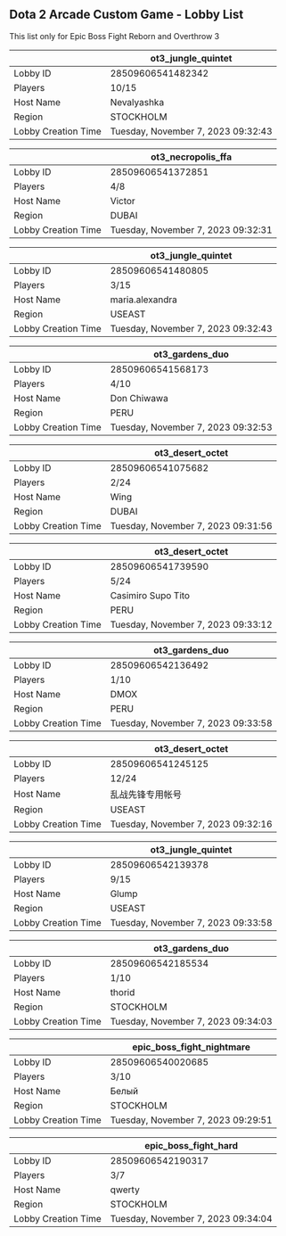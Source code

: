 ## Dota 2 Arcade Custom Game - Lobby List

This list only for Epic Boss Fight Reborn and Overthrow 3

|  | ot3_jungle_quintet |
| ------ | ------ |
| Lobby ID | 28509606541482342 |
| Players | 10/15 |
| Host Name | Nevalyashka |
| Region | STOCKHOLM |
| Lobby Creation Time | Tuesday, November 7, 2023 09:32:43 |


|  | ot3_necropolis_ffa |
| ------ | ------ |
| Lobby ID | 28509606541372851 |
| Players | 4/8 |
| Host Name | Victor |
| Region | DUBAI |
| Lobby Creation Time | Tuesday, November 7, 2023 09:32:31 |


|  | ot3_jungle_quintet |
| ------ | ------ |
| Lobby ID | 28509606541480805 |
| Players | 3/15 |
| Host Name | maria.alexandra |
| Region | USEAST |
| Lobby Creation Time | Tuesday, November 7, 2023 09:32:43 |


|  | ot3_gardens_duo |
| ------ | ------ |
| Lobby ID | 28509606541568173 |
| Players | 4/10 |
| Host Name | Don Chiwawa |
| Region | PERU |
| Lobby Creation Time | Tuesday, November 7, 2023 09:32:53 |


|  | ot3_desert_octet |
| ------ | ------ |
| Lobby ID | 28509606541075682 |
| Players | 2/24 |
| Host Name | Wing |
| Region | DUBAI |
| Lobby Creation Time | Tuesday, November 7, 2023 09:31:56 |


|  | ot3_desert_octet |
| ------ | ------ |
| Lobby ID | 28509606541739590 |
| Players | 5/24 |
| Host Name | Casimiro Supo Tito |
| Region | PERU |
| Lobby Creation Time | Tuesday, November 7, 2023 09:33:12 |


|  | ot3_gardens_duo |
| ------ | ------ |
| Lobby ID | 28509606542136492 |
| Players | 1/10 |
| Host Name | DMOX |
| Region | PERU |
| Lobby Creation Time | Tuesday, November 7, 2023 09:33:58 |


|  | ot3_desert_octet |
| ------ | ------ |
| Lobby ID | 28509606541245125 |
| Players | 12/24 |
| Host Name | 乱战先锋专用帐号 |
| Region | USEAST |
| Lobby Creation Time | Tuesday, November 7, 2023 09:32:16 |


|  | ot3_jungle_quintet |
| ------ | ------ |
| Lobby ID | 28509606542139378 |
| Players | 9/15 |
| Host Name | Glump |
| Region | USEAST |
| Lobby Creation Time | Tuesday, November 7, 2023 09:33:58 |


|  | ot3_gardens_duo |
| ------ | ------ |
| Lobby ID | 28509606542185534 |
| Players | 1/10 |
| Host Name | thorid |
| Region | STOCKHOLM |
| Lobby Creation Time | Tuesday, November 7, 2023 09:34:03 |


|  | epic_boss_fight_nightmare |
| ------ | ------ |
| Lobby ID | 28509606540020685 |
| Players | 3/10 |
| Host Name | Белый |
| Region | STOCKHOLM |
| Lobby Creation Time | Tuesday, November 7, 2023 09:29:51 |


|  | epic_boss_fight_hard |
| ------ | ------ |
| Lobby ID | 28509606542190317 |
| Players | 3/7 |
| Host Name | qwerty |
| Region | STOCKHOLM |
| Lobby Creation Time | Tuesday, November 7, 2023 09:34:04 |



